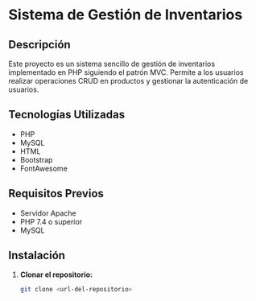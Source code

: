 # Sistema de Gestión de Inventarios

## Descripción
Este proyecto es un sistema sencillo de gestión de inventarios 
implementado en PHP siguiendo el patrón MVC. 
Permite a los usuarios realizar operaciones CRUD en productos y 
gestionar la autenticación de usuarios.

## Tecnologías Utilizadas
- PHP
- MySQL
- HTML
- Bootstrap
- FontAwesome

## Requisitos Previos
- Servidor Apache
- PHP 7.4 o superior
- MySQL

## Instalación

1. **Clonar el repositorio:**
   ```bash
   git clone <url-del-repositorio>